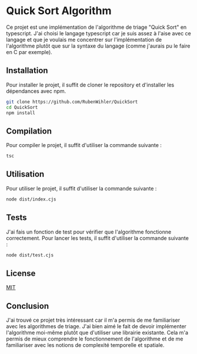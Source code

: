 # Quick Sort Algorithm

Ce projet est une implémentation de l'algorithme de triage "Quick Sort" en typescript.
J'ai choisi le langage typescript car je suis assez à l'aise avec ce langage et que je voulais me concentrer sur l'implémentation de l'algorithme plutôt que sur la syntaxe du langage (comme j'aurais pu le faire en C par exemple).

## Installation

Pour installer le projet, il suffit de cloner le repository et d'installer les dépendances avec npm.

```bash
git clone https://github.com/RubenWihler/QuickSort
cd QuickSort
npm install
```

## Compilation

Pour compiler le projet, il suffit d'utiliser la commande suivante :

```bash
tsc
```

## Utilisation

Pour utiliser le projet, il suffit d'utiliser la commande suivante :

```bash
node dist/index.cjs
```

## Tests

J'ai fais un fonction de test pour vérifier que l'algorithme fonctionne correctement.
Pour lancer les tests, il suffit d'utiliser la commande suivante :

```bash
node dist/test.cjs
```

## License

[MIT](https://choosealicense.com/licenses/mit/)

## Conclusion

J'ai trouvé ce projet très intéressant car il m'a permis de me familiariser avec les algorithmes de triage. J'ai bien aimé le fait de devoir implémenter l'algorithme moi-même plutôt que d'utiliser une librairie existante. Cela m'a permis de mieux comprendre le fonctionnement de l'algorithme et de me familiariser avec les notions de complexité temporelle et spatiale.